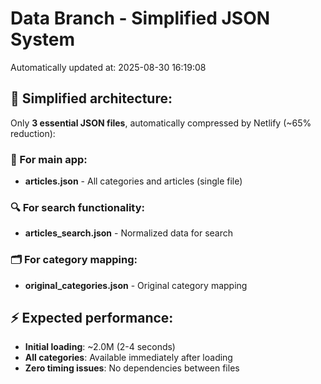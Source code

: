 # Data Branch - Simplified JSON System
Automatically updated at: 2025-08-30 16:19:08

## 🎯 Simplified architecture:
Only **3 essential JSON files**, automatically compressed by Netlify (~65% reduction):

### 📱 For main app:
- **articles.json** - All categories and articles (single file)

### 🔍 For search functionality:
- **articles_search.json** - Normalized data for search

### 🗂️ For category mapping:
- **original_categories.json** - Original category mapping

## ⚡ Expected performance:
- **Initial loading**: ~2.0M (2-4 seconds)
- **All categories**: Available immediately after loading
- **Zero timing issues**: No dependencies between files
